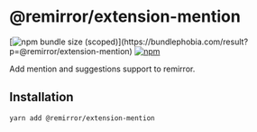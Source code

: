 # @remirror/extension-mention

[![npm bundle size (scoped)](https://img.shields.io/bundlephobia/minzip/@remirror/extension-mention.svg?)](https://bundlephobia.com/result?p=@remirror/extension-mention) [![npm](https://img.shields.io/npm/dm/@remirror/extension-mention.svg?&logo=npm)](https://www.npmjs.com/package/@remirror/extension-mention)

Add mention and suggestions support to remirror.

## Installation

```bash
yarn add @remirror/extension-mention
```
